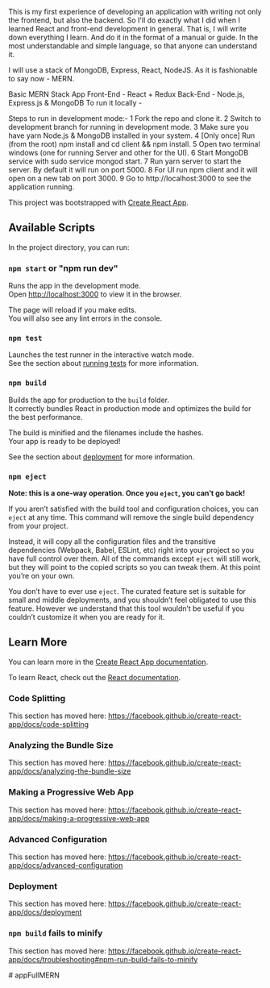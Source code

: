 This is my first experience of developing an application with writing not only the frontend, but also the backend. So I'll do exactly what I did when I learned React and front-end development in general. That is, I will write down everything I learn. And do it in the format of a manual or guide. In the most understandable and simple language, so that anyone can understand it.

I will use a stack of MongoDB, Express, React, NodeJS. As it is fashionable to say now - MERN.

Basic MERN Stack App
Front-End - React + Redux
Back-End - Node.js, Express.js & MongoDB
To run it locally -

Steps to run in development mode:-
1 Fork the repo and clone it.
2 Switch to development branch for running in development mode.
3 Make sure you have yarn Node.js & MongoDB installed in your system.
4 [Only once] Run (from the root) npm install and cd client && npm install.
5 Open two terminal windows (one for running Server and other for the UI).
6 Start MongoDB service with sudo service mongod start.
7 Run yarn server to start the server. By default it will run on port 5000.
8 For UI run npm client and it will open on a new tab on port 3000.
9 Go to http://localhost:3000 to see the application running.


This project was bootstrapped with [Create React App](https://github.com/facebook/create-react-app).

## Available Scripts

In the project directory, you can run:

### `npm start` or "npm run dev"

Runs the app in the development mode.<br />
Open [http://localhost:3000](http://localhost:3000) to view it in the browser.

The page will reload if you make edits.<br />
You will also see any lint errors in the console.

### `npm test`

Launches the test runner in the interactive watch mode.<br />
See the section about [running tests](https://facebook.github.io/create-react-app/docs/running-tests) for more information.

### `npm build`

Builds the app for production to the `build` folder.<br />
It correctly bundles React in production mode and optimizes the build for the best performance.

The build is minified and the filenames include the hashes.<br />
Your app is ready to be deployed!

See the section about [deployment](https://facebook.github.io/create-react-app/docs/deployment) for more information.

### `npm eject`

**Note: this is a one-way operation. Once you `eject`, you can’t go back!**

If you aren’t satisfied with the build tool and configuration choices, you can `eject` at any time. This command will remove the single build dependency from your project.

Instead, it will copy all the configuration files and the transitive dependencies (Webpack, Babel, ESLint, etc) right into your project so you have full control over them. All of the commands except `eject` will still work, but they will point to the copied scripts so you can tweak them. At this point you’re on your own.

You don’t have to ever use `eject`. The curated feature set is suitable for small and middle deployments, and you shouldn’t feel obligated to use this feature. However we understand that this tool wouldn’t be useful if you couldn’t customize it when you are ready for it.

## Learn More

You can learn more in the [Create React App documentation](https://facebook.github.io/create-react-app/docs/getting-started).

To learn React, check out the [React documentation](https://reactjs.org/).

### Code Splitting

This section has moved here: https://facebook.github.io/create-react-app/docs/code-splitting

### Analyzing the Bundle Size

This section has moved here: https://facebook.github.io/create-react-app/docs/analyzing-the-bundle-size

### Making a Progressive Web App

This section has moved here: https://facebook.github.io/create-react-app/docs/making-a-progressive-web-app

### Advanced Configuration

This section has moved here: https://facebook.github.io/create-react-app/docs/advanced-configuration

### Deployment

This section has moved here: https://facebook.github.io/create-react-app/docs/deployment

### `npm build` fails to minify

This section has moved here: https://facebook.github.io/create-react-app/docs/troubleshooting#npm-run-build-fails-to-minify



#   a p p F u l l M E R N  
 